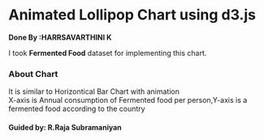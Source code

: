 <h1><b>Animated Lollipop Chart using d3.js</h1></b>
<P><STRONG>Done By :HARRSAVARTHINI K</STRONG></P>
<p> I took <b>Fermented Food</b> dataset for implementing this chart.</p>
<h3>About Chart</h3>
<p>It is similar to Horizontical Bar Chart with animation<br>
X-axis is Annual consumption of Fermented food per person,Y-axis is a fermented food according to the country</p>
<h4>Guided by: R.Raja Subramaniyan</h4>
